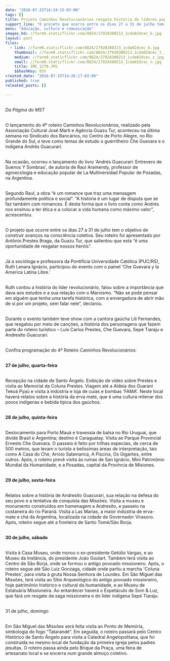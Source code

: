 ```yaml
---
date: "2016-07-25T14:24:15-03:00"
tags: []
title: Projeto Caminhos Revolucionários resgata história de líderes populares
support_line: "O projeto que ocorre entre os dias 27 a 31 de julho tem o objetivo de construir avanços na consciência coletiva. "
menu: "educação, cultura e comunicação"
images_hd: //farm9.staticflickr.com/8824/27928380213_1cda02dcec_b.jpg
layout: post
files:
  - link: //farm9.staticflickr.com/8824/27928380213_1cda02dcec_b.jpg
    thumbnail: //farm9.staticflickr.com/8824/27928380213_1cda02dcec_t.jpg
    medium: //farm9.staticflickr.com/8824/27928380213_1cda02dcec_z.jpg
    small: //farm9.staticflickr.com/8824/27928380213_1cda02dcec_n.jpg
    title: IMG_1270.JPG
    $$hashKey: 02X
created_date: "2016-07-25T14:26:17-03:00"
published: true
releated_posts: []

---
```

<p><br />
<em>Da P&aacute;gina do MST</em></p>

<p><br />
O lan&ccedil;amento do 4&ordm; roteiro Caminhos Revolucion&aacute;rios, realizado pela Associa&ccedil;&atilde;o Cultural Jos&eacute; Mart&iacute; e Ag&ecirc;ncia Guazu Tur, aconteceu na &uacute;ltima semana no Sindicato dos Banc&aacute;rios, no Centro de Porto Alegre, no Rio Grande do Sul, e teve como temas de estudo o guerrilheiro Che Guevara e o ind&iacute;gena Andr&eacute;s Guacurar&iacute;.</p>

<p><br />
Na ocasi&atilde;o, ocorreu o lan&ccedil;amento do livro &#39;Andr&eacute;s Guacurari: Entrevero de Suenos Y Sombras&#39;, de autoria de Raul Aramendy, professor de agroecologia e educa&ccedil;&atilde;o popular de La Multiversidad Popular de Posadas, na Argentina.</p>

<p><br />
Segundo Raul, a obra &ldquo;&eacute; um romance que traz uma mensagem profundamente pol&iacute;tica e social&rdquo;. &ldquo;A hist&oacute;ria &eacute; um lugar de disputa que se faz tamb&eacute;m com romances. &Eacute; desta forma que o livro conta como Andr&eacute;s nos ensinou a ter &eacute;tica e a colocar a vida humana como m&aacute;ximo valor&rdquo;, acrescentou.</p>

<p><br />
O projeto que ocorre entre os dias 27 a 31 de julho tem o objetivo de construir avan&ccedil;os na consci&ecirc;ncia coletiva. Seu roteiro foi apresentado por Ant&ocirc;nio Prestes Braga, da Guazu Tur, que salientou que esta &ldquo;&eacute; uma oportunidade de resgatar nossos her&oacute;is&rdquo;.</p>

<p><br />
J&aacute; a soci&oacute;loga e professora da Pontif&iacute;cia Universidade Cat&oacute;lica (PUC/RS), Ruth Lenara Ign&aacute;cio, participou do evento com o painel &#39;Che Guevara y la America Latina Libre.&#39;</p>

<p><br />
Ruth contou a hist&oacute;ria do l&iacute;der revolucion&aacute;rio, falou sobre a import&acirc;ncia que dava aos estudos e a sua rela&ccedil;&atilde;o com o Marxismo. &ldquo;N&atilde;o se pode pensar em algu&eacute;m que tenha uma tarefa hist&oacute;rica, com a envergadura de abrir m&atilde;o de si por um projeto, sem falar nele&rdquo;, declarou.</p>

<p><br />
Durante o evento tamb&eacute;m teve show com a cantora ga&uacute;cha Lili Fernandes, que resgatou por meio de can&ccedil;&otilde;es, a hist&oacute;ria dos personagens que fazem parte do roteiro tur&iacute;stico &ndash; Lu&iacute;s Carlos Prestes, Che Guevara, Sep&eacute; Tiaraju e Andresito Guacurari.</p>

<p><br />
Confira programa&ccedil;&atilde;o do 4&ordm; Roteiro Caminhos Revolucion&aacute;rios:</p>

<p><br />
<strong>27 de julho, quarta-feira</strong></p>

<p><br />
Recep&ccedil;&atilde;o na cidade de Santo &Acirc;ngelo. Exibi&ccedil;&atilde;o de v&iacute;deo sobre Prestes e visita ao Memorial da Coluna Prestes. Viagem at&eacute; a Aldeia dos Guarani Teko&aacute; Pya&uacute; e visita &agrave; ind&uacute;stria e loja de cuias e bombas &#39;FAMA&#39;. Neste local haver&aacute; relatos sobre a hist&oacute;ria da erva mate, que &eacute; uma cultura milenar dos povos ind&iacute;genas e bebida t&iacute;pica dos ga&uacute;chos.</p>

<p><br />
<strong>28 de julho, quinta-feira</strong></p>

<p><br />
Deslocamento para Porto Mau&aacute; e travessia de balsa no Rio Uruguai, que divide Brasil e Argentina; destino &eacute; Caraguatay. Visita ao Parque Provincial Ernesto Che Guevara. O passeio &eacute; feito por trilhas especiais, de cerca de 500 metros, que levam o turista a bel&iacute;ssimas &aacute;reas de interpreta&ccedil;&atilde;o, tais como A Casa do Che, Arroio Salamanca, A Piscina, Os Gigantes, entre outros. Ap&oacute;s, o roteiro prev&ecirc; visita &agrave;s ru&iacute;nas de San Ign&aacute;cio, Mini Patrim&ocirc;nio Mundial da Humanidade, e a Posadas, capital da Prov&iacute;ncia de Misiones.</p>

<p><br />
<strong>29 de julho, sexta-feira</strong></p>

<p><br />
Relatos sobre a hist&oacute;ria de Andresito Guacurari, sua rela&ccedil;&atilde;o na defesa do seu povo e a tentativa de conquista das Miss&otilde;es. Visita a museu e monumento constru&iacute;dos em homenagem a Andresito, e passeio na costaneira do rio Paran&aacute;. Visita a Las Marias, a maior ind&uacute;stria de erva-mate e ch&aacute; da Argentina, localizada na cidade de Governador Virasoro. Ap&oacute;s, roteiro segue at&eacute; a fronteira de Santo Tom&eacute;/S&atilde;o Borja.</p>

<p><br />
<strong>30 de julho, s&aacute;bado</strong></p>

<p><br />
Visita &agrave; Casa Museu, onde morou o ex-presidente Get&uacute;lio Vargas, e ao Museu da Inst&acirc;ncia, do presidente Jo&atilde;o Goulart. Tamb&eacute;m ter&aacute; visita ao Centro de S&atilde;o Borja, onde se formou o antigo povoado missioneiro. Ap&oacute;s, o roteiro segue at&eacute; S&atilde;o Luiz Gonzaga, cidade onde partiu a marcha &#39;Coluna Prestes&#39;, para visita &agrave; gruta Nossa Senhora de Lourdes. Em S&atilde;o Miguel das Miss&otilde;es, ter&aacute; visita ao S&iacute;tio Arqueol&oacute;gico do antigo povoado missioneiro, hoje patrim&ocirc;nio hist&oacute;rico e cultural da humanidade, e ao Museu de Estatu&aacute;ria Missioneira. Ao entardecer haver&aacute; o Espet&aacute;culo de Som &amp; Luz, que far&aacute; um resgate da saga missioneira e do l&iacute;der ind&iacute;gena Sep&eacute; Tiaraju.</p>

<p><br />
31 de julho, domingo</p>

<p><br />
Em S&atilde;o Miguel das Miss&otilde;es ser&aacute; feita visita ao Ponto de Mem&oacute;ria, simbologia do fogo &ldquo;Tatarand&eacute;&rdquo;. Em seguida, o roteiro passar&aacute; pelo Centro Hist&oacute;rico de Santo &Acirc;ngelo para visita a Catedral Angelopolitana, que foi constru&iacute;da no mesmo local de funda&ccedil;&atilde;o da primeira igreja pelos padres jesu&iacute;tas. O roteiro passa ainda pelo Brique da Pra&ccedil;a, uma feira de artesanato local e se encerra num grande almo&ccedil;o coletivo.</p>
